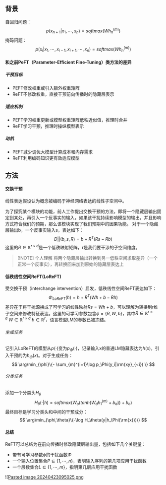 ## 背景
自回归问题：
$$
p(x_{n+1}|x_1,\cdots, x_n) = softmax(Wh_n^{(m)})
$$
掩码问题：
$$
p(x_{i}|x_1,\cdots, x_{i-1},x_{i+1},\cdots,x_n) = softmax(Wh_n^{(m)})
$$
#### 和之前PeFT（Parameter-Efficient Fine-Tuning）类方法的差异
##### 干预目标
+ PEFT修改权重或引入额外权重矩阵
+ ReFT不修改权重，直接干预前向传播时的隐藏层表示
##### 适应机制
+ PEFT学习权重更新或模型权重矩阵低秩近似值，推理时合并
+ ReFT学习干预，推理时操纵模型表示
##### 动机
+ PEFT减少调优大模型计算成本和内存需求
+ ReFT利用编码知识更有效适应模型

## 方法
#### 交换干预
线性表达假设认为概念被编码于神经网络表达的线性子空间中。

为了探究某个模块的功能，前人工作提出交换干预的方法，即将一个隐藏层输出固定到某处，再引入一个反事实的输入，如果该干扰持续影响模型的输出，并且影响方式符合我们的预期，那么该模块实现了我们预期中的因果功能。
对于一个隐藏层输出b，一个反事实输入s，表达如下：
$$
D||(b,s,R) = b+R^T(Rs-Rb)
$$
这里的$R\in \mathbb{R}^{r\times d}$是一个低秩映射矩阵，r是我们要干涉的子空间维度。

> [!NOTE] 个人理解
> 将两个隐藏层输出转换到另一低秩空间求取差异（一个正常一个反事实），再转换回来加到原始的隐藏层表达上


#### 低秩线性空间ReFT(LoReFT)
受交换干预（interchange intervention）启发，低秩线性空间ReFT表达如下：
$$
\Phi_{LoReFT}(h) = h + R^T(Wh+b-Rh)
$$
差异在于将干扰源换成了可学习的线性映射$Rs = Wh+b$，可以理解为转换到r维子空间来修改特征表达。这里的可学习参数包含$\phi = \{R,W,b\}$，其中$R\in \mathbb{R}^{r\times d}\ W\in \mathbb{R}^{r\times d}\  b \in \mathbb{R}^r$，语言模型LM的参数已被冻结。

###### 生成任务
记引入LoReFT的模型从$p(\cdot)$变为$p_\Phi(\cdot)$，记录输入x的普通LM隐藏表达为$h(x)$，引入干预的为$h_\Phi(x)$。对于生成任务：
$$
\arg\min_{\phi}\{- \sum_{m}^{i=1}\log p_\Phi(y_i|\rm{xy}_{<i}) \}
$$

###### 分类任务
添加一个分类头$H_\theta$
$$
H_\theta(\cdot | h ) = softmax(W_o(tanh(W_dh_1^{(m)}+b_d))+b_o)
$$
最终目标是学习分类头和中间的干预成分：
$$
\arg\min_{\phi,\theta}\{-\log H_\theta(y|h_\Phi(\rm{x}))\}
$$

#### 总结
ReFT可以总结为在前向传播时修改隐藏层输出量，包括如下几个关键量：
+ 带有可学习参数$\phi$的干扰函数$\Phi$
+ 一个输入位置集合$P\subseteq \{1,\cdots, n\}$，表明输入序列的第几项应用干扰函数
+ 一个层数集合$L\subseteq \{1,\cdots, m\}$，指明第几层应用干扰函数

![[Pasted image 20240423095025.png](attach/Pasted%20image%2020240423095025.png)